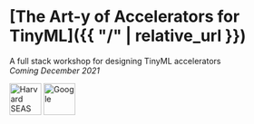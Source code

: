 # [The Art-y of Accelerators for TinyML]({{ "/" | relative_url }})

A full stack workshop for designing TinyML accelerators<br>
*Coming December 2021*

<a style="text-decoration:none" href="https://www.seas.harvard.edu/">
  <img src="{{ '/assets/seas.svg' | relative_url }}" alt="Harvard SEAS" style="height: 3.5rem">
</a>
<a style="text-decoration:none" href="https://cfu-playground.readthedocs.io/en/latest/">
  <img src="{{ '/assets/google.svg' | relative_url }}" alt="Google" style="height: 3.5rem">
</a>
